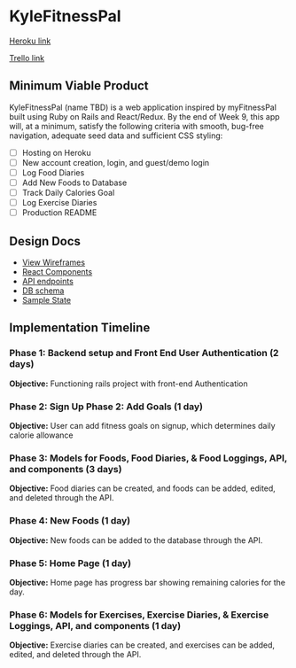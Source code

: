# KyleFitnessPal

[Heroku link][heroku]

[Trello link][trello]

[heroku]: http://www.herokuapp.com
[trello]: https://trello.com/b/iF4HIIVo/kylefitnesspal

## Minimum Viable Product

KyleFitnessPal (name TBD) is a web application inspired by myFitnessPal
built using Ruby on Rails and React/Redux.  By the end of Week 9, this app will,
at a minimum, satisfy the following criteria with smooth, bug-free
navigation, adequate seed data and sufficient CSS styling:

- [ ] Hosting on Heroku
- [ ] New account creation, login, and guest/demo login
- [ ] Log Food Diaries
- [ ] Add New Foods to Database
- [ ] Track Daily Calories Goal
- [ ] Log Exercise Diaries
- [ ] Production README

## Design Docs
* [View Wireframes][wireframes]
* [React Components][components]
* [API endpoints][api-endpoints]
* [DB schema][schema]
* [Sample State][sample-state]

[wireframes]: wireframes
[components]: component-hierarchy.md
[sample-state]: sample-state.md
[api-endpoints]: api-endpoints.md
[schema]: schema.md

## Implementation Timeline

### Phase 1: Backend setup and Front End User Authentication (2 days)

**Objective:** Functioning rails project with front-end Authentication

### Phase 2: Sign Up Phase 2: Add Goals (1 day)

**Objective:** User can add fitness goals on signup, which determines daily
calorie allowance

### Phase 3: Models for Foods, Food Diaries, & Food Loggings, API, and components (3 days)

**Objective:** Food diaries can be created, and foods can be added, edited,
and deleted through the API.

### Phase 4: New Foods (1 day)

**Objective:** New foods can be added to the database through the API.

### Phase 5: Home Page (1 day)

**Objective:** Home page has progress bar showing remaining calories for the day.

### Phase 6: Models for Exercises, Exercise Diaries, & Exercise Loggings, API, and components (1 day)

**Objective:** Exercise diaries can be created, and exercises can be added, edited,
and deleted through the API.
